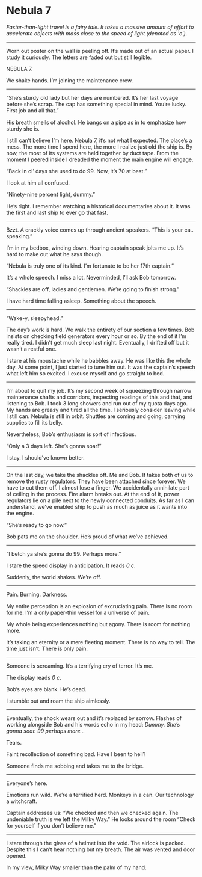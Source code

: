 # Nebula 7

*Faster-than-light travel is a fairy tale. It takes a massive amount of effort to accelerate objects with mass close to the speed of light (denoted as 'c').*

---

Worn out poster on the wall is peeling off. It’s made out of an actual paper. I study it curiously. The letters are faded out but still legible.

NEBULA 7.

We shake hands. I’m joining the maintenance crew.

---

“She’s sturdy old lady but her days are numbered. It’s her last voyage before she’s scrap. The cap has something special in mind. You’re lucky. First job and all that.”

His breath smells of alcohol. He bangs on a pipe as in to emphasize how sturdy she is.

I still can’t believe I’m here. Nebula 7, it’s not what I expected. The place’s a mess. The more time I spend here, the more I realize just old the ship is. By now, the most of its systems are held together by duct tape. From the moment I peered inside I dreaded the moment the main engine will engage.

“Back in ol’ days she used to do 99. Now, it’s 70 at best.”

I look at him all confused.

“Ninety-nine percent light, dummy.”

He’s right. I remember watching a historical documentaries about it. It was the first and last ship to ever go that fast.

---

Bzzt. A crackly voice comes up through ancient speakers. “This is your ca.. speaking.”

I’m in my bedbox, winding down. Hearing captain speak jolts me up. It’s hard to make out what he says though.

“Nebula is truly one of its kind. I’m fortunate to be her 17th captain.”

It’s a whole speech. I miss a lot. Neverminded, I’ll ask Bob tomorrow.

“Shackles are off, ladies and gentlemen. We’re going to finish strong.”

I have hard time falling asleep. Something about the speech.

---

“Wake-y, sleepyhead.”

The day’s work is hard. We walk the entirety of our section a few times. Bob insists on checking field generators every hour or so. By the end of it I’m really tired. I didn’t get much sleep last night. Eventually, I drifted off but it wasn’t a restful one.

I stare at his moustache while he babbles away. He was like this the whole day. At some point, I just started to tune him out. It was the captain’s speech what left him so excited. I excuse myself and go straight to bed.

---

I’m about to quit my job. It’s my second week of squeezing through narrow maintenance shafts and corridors, inspecting readings of this and that, and listening to Bob. I took 3 long showers and run out of my quota days ago. My hands are greasy and tired all the time. I seriously consider leaving while I still can. Nebula is still in orbit. Shuttles are coming and going, carrying supplies to fill its belly.

Nevertheless, Bob’s enthusiasm is sort of infectious.

“Only a 3 days left. She’s gonna soar!”

I stay. I should’ve known better.

---

On the last day, we take the shackles off. Me and Bob. It takes both of us to remove the rusty regulators. They have been attached since forever. We have to cut them off. I almost lose a finger. We accidentally annihilate part of ceiling in the process. Fire alarm breaks out. At the end of it, power regulators lie on a pile next to the newly connected conduits. As far as I can understand, we’ve enabled ship to push as much as juice as it wants into the engine.

“She’s ready to go now.”

Bob pats me on the shoulder. He’s proud of what we’ve achieved.

---

“I betch ya she’s gonna do 99. Perhaps more.”

I stare the speed display in anticipation. It reads *0 c*.

Suddenly, the world shakes. We’re off.

---

Pain. Burning. Darkness.

My entire perception is an explosion of excruciating pain. There is no room for me. I’m a only paper-thin vessel for a universe of pain.

My whole being experiences nothing but agony. There is room for nothing more.

It’s taking an eternity or a mere fleeting moment. There is no way to tell. The time just isn’t. There is only pain.

---

Someone is screaming. It’s a terrifying cry of terror. It’s me.

The display reads *0 c*.

Bob’s eyes are blank. He’s dead.

I stumble out and roam the ship aimlessly.

---

Eventually, the shock wears out and it’s replaced by sorrow. Flashes of working alongside Bob and his words echo in my head: *Dummy. She’s gonna soar. 99 perhaps more...*

Tears.

Faint recollection of something bad. Have I been to hell?

Someone finds me sobbing and takes me to the bridge.

---

Everyone’s here.

Emotions run wild. We’re a terrified herd. Monkeys in a can. Our technology a witchcraft.

Captain addresses us: “We checked and then we checked again. The undeniable truth is we left the Milky Way.” He looks around the room “Check for yourself if you don’t believe me.”

---

I stare through the glass of a helmet into the void. The airlock is packed. Despite this I can’t hear nothing but my breath. The air was vented and door opened.

In my view, Milky Way smaller than the palm of my hand.